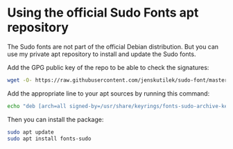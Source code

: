 # Using the official Sudo Fonts apt repository

The Sudo fonts are not part of the official Debian distribution. But you can use my private apt repository to install and update the Sudo fonts.

Add the GPG public key of the repo to be able to check the signatures:

```sh
wget -O- https://raw.githubusercontent.com/jenskutilek/sudo-font/master/fonts-sudo-archive-keyring.gpg | gpg --dearmor | sudo tee /usr/share/keyrings/fonts-sudo-archive-keyring.gpg
```

Add the appropriate line to your apt sources by running this command:

```sh
echo "deb [arch=all signed-by=/usr/share/keyrings/fonts-sudo-archive-keyring.gpg] https://www.kutilek.de/apt stable main" | sudo tee /etc/apt/sources.list.d/fonts-sudo.list
```

Then you can install the package:

```sh
sudo apt update
sudo apt install fonts-sudo
```
